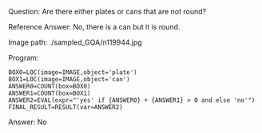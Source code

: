 Question: Are there either plates or cans that are not round?

Reference Answer: No, there is a can but it is round.

Image path: ./sampled_GQA/n119944.jpg

Program:

```
BOX0=LOC(image=IMAGE,object='plate')
BOX1=LOC(image=IMAGE,object='can')
ANSWER0=COUNT(box=BOX0)
ANSWER1=COUNT(box=BOX1)
ANSWER2=EVAL(expr="'yes' if {ANSWER0} + {ANSWER1} > 0 and else 'no'")
FINAL_RESULT=RESULT(var=ANSWER2)
```
Answer: No

